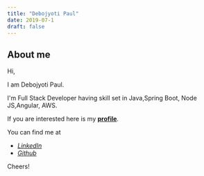 ```yaml
---
title: "Debojyoti Paul"
date: 2019-07-1
draft: false
---
```



## About me
Hi,

I am Debojyoti Paul.

I'm Full Stack Developer having skill set in Java,Spring Boot, Node JS,Angular, AWS.

If you are interested here is my [**profile**](https://debojyoti11.github.io).

You can find me at

 - [*LinkedIn*](https://www.linkedin.com/in/debojyoti11)
 - [*Github*](https://github.com/debojyoti11)
 

Cheers!
